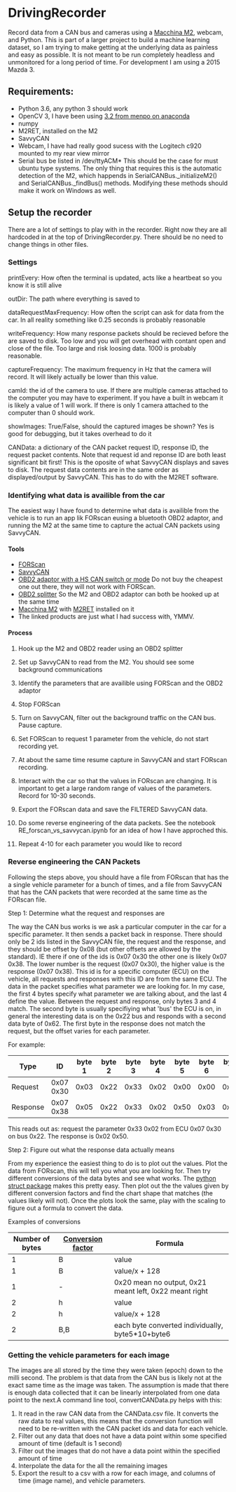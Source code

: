 # DrivingRecorder
Record data from a CAN bus and cameras using a [Macchina M2](https://www.macchina.cc/), webcam, and Python. This is part of a larger project to build a machine learning dataset, so I am trying to make getting at the underlying data as painless and easy as possible. It is not meant to be run completely headless and unmonitored for a long period of time. For development I am using a 2015 Mazda 3. 

## Requirements:
* Python 3.6, any python 3 should work
* OpenCV 3, I have been using [3.2 from menpo on anaconda](https://anaconda.org/menpo/opencv3)
* numpy
* M2RET, installed on the M2
* SavvyCAN
* Webcam, I have had really good sucess with the Logitech c920 mounted to my rear view mirror
* Serial bus be listed in /dev/ttyACM* This should be the case for must ubuntu type systems. The only thing that requires this is the automatic detection of the M2, which happends in SerialCANBus._initializeM2() and SerialCANBus._findBus() methods. Modifying these methods should make it work on Windows as well. 

## Setup the recorder
There are a lot of settings to play with in the recorder. Right now they are all hardcoded in at the top of DrivingRecorder.py. There should be no need to change things in other files. 

### Settings
printEvery: How often the terminal is updated, acts like a heartbeat so you know it is still alive

outDir: The path where everything is saved to

dataRequestMaxFrequency: How often the script can ask for data from the car. In all reality something like 0.25 seconds is probably reasonable

writeFrequency: How many response packets should be recieved before the are saved to disk. Too low and you will get overhead with contant open and close of the file. Too large and risk loosing data. 1000 is probably reasonable.

captureFrequency: The maximum frequency in Hz that the camera will record. It will likely actually be lower than this value.

camId: the id of the camera to use. If there are multiple cameras attached to the computer you may have to experiment. If you have a built in webcam it is likely a value of 1 will work. If there is only 1 camera attached to the computer than 0 should work.

showImages: True/False, should the captured images be shown? Yes is good for debugging, but it takes overhead to do it

CANData: a dictionary of the CAN packet request ID, response ID, the request packet contents. Note that request id and reponse ID are both least significant bit first! This is the oposite of what SavvyCAN displays and saves to disk. The request data contents are in the same order as displayed/output by SavvyCAN. This has to do with the M2RET software.

### Identifying what data is availible from the car
The easiest way I have found to determine what data is availible from the vehicle is to run an app lik FORscan eusing a bluetooth OBD2 adaptor, and running the M2 at the same time to capture the actual CAN packets using SavvyCAN.

#### Tools
* [FORScan](https://www.forscan.org/download.html)
* [SavvyCAN](https://github.com/collin80/SavvyCAN)
* [OBD2 adaptor with a HS CAN switch or mode](https://www.amazon.com/gp/product/B01MUALTSX/ref=oh_aui_detailpage_o09_s00?ie=UTF8&psc=1) Do not buy the cheapest one out there, they will not work with FORScan.
* [OBD2 splitter](https://www.amazon.com/gp/product/B017IBP1MK/ref=oh_aui_detailpage_o06_s00?ie=UTF8&psc=1) So the M2 and OBD2 adaptor can both be hooked up at the same time
* [Macchina M2](https://www.macchina.cc/catalog) with [M2RET](https://github.com/collin80/M2RET) installed on it
* The linked products are just what I had success with, YMMV.

#### Process
1) Hook up the M2 and OBD2 reader using an OBD2 splitter
2) Set up SavvyCAN to read from the M2. You should see some background communications
3) Identify the parameters that are availible using FORScan and the OBD2 adaptor

4) Stop FORScan
5) Turn on SavvyCAN, filter out the background traffic on the CAN bus. Pause capture.
6) Set FORScan to request 1 parameter from the vehicle, do not start recording yet.
7) At about the same time resume capture in SavvyCAN and start FORscan recording.
8) Interact with the car so that the values in FORscan are changing. It is important to get a large random range of values of the parameters. Record for 10-30 seconds.
9) Export the FORscan data and save the FILTERED SavvyCAN data.
10) Do some reverse engineering of the data packets. See the notebook RE_forscan_vs_savvycan.ipynb for an idea of how I have approched this.
11) Repeat 4-10 for each parameter you would like to record

### Reverse engineering the CAN Packets
Following the steps above, you should have a file from FORscan that has the a single vehicle parameter for a bunch of times, and a file from SavvyCAN that has the CAN packets that were recorded at the same time as the FORscan file. 

Step 1: Determine what the request and responses are

The way the CAN bus works is we ask a particular computer in the car for a specific parameter. It then sends a packet back in response. There should only be 2 ids listed in the SavvyCAN file, the request and the response, and they should be offset by 0x08 (but other offsets are allowed by the standard). IE there if one of the ids is 0x07 0x30 the other one is likely 0x07 0x38. The lower number is the request (0x07 0x30), the higher value is the response (0x07 0x38). This id is for a specific computer (ECU) on the vehicle, all requests and responses with this ID are from the same ECU. The data in the packet specifies what parameter we are looking for. In my case, the first 4 bytes specify what parameter we are talking about, and the last 4 define the value. Between the request and response, only bytes 3 and 4 match. The second byte is usually specifiying what 'bus' the ECU is on, in general the interesting data is on the 0x22 bus and responds with a second data byte of 0x62. The first byte in the response does not match the request, but the offset varies for each parameter. 

For example:

Type | ID | byte 1 | byte 2 | byte 3 | byte 4 | byte 5 | byte 6 | byte 7 | byte 8
-------- | ------------- | ------ | ------ | ------ | ------ | ------ | ------ | ------ | ------ 
Request | 0x07 0x30 | 0x03 | 0x22 | 0x33 | 0x02 | 0x00 | 0x00 | 0x00 | 0x00 
Response | 0x07 0x38 | 0x05 | 0x22 | 0x33 | 0x02 | 0x50 | 0x03 | 0x00 | 0x00 

This reads out as: request the parameter 0x33 0x02 from ECU 0x07 0x30 on bus 0x22. The response is 0x02 0x50. 

Step 2: Figure out what the response data actually means

From my experience the easiest thing to do is to plot out the values. Plot the data from FORscan, this will tell you what you are looking for. Then try different conversions of the data bytes and see what works. The [python struct package](https://docs.python.org/3/library/struct.html) makes this pretty easy. Then plot out the the values given by different conversion factors and find the chart shape that matches (the values likely will not). Once the plots look the same, play with the scaling to figure out a formula to convert the data.

Examples of conversions

Number of bytes | [Conversion factor](https://docs.python.org/3/library/struct.html#format-characters) | Formula 
 -------------- | ---------------------- | -------
1 | B | value
1 | B | value/x + 128
1 | - | 0x20 mean no output, 0x21 meant left, 0x22 meant right
2 | h | value
2 | h | value/x + 128
2 | B,B | each byte converted individually, byte5*10+byte6

### Getting the vehicle parameters for each image
The images are all stored by the time they were taken (epoch) down to the milli second. The problem is that data from the CAN bus is likely not at the exact same time as the image was taken. The assumption is made that there is enough data collected that it can be linearly interpolated from one data point to the next.A command line tool, convertCANData.py helps with this:
1) It read in the raw CAN data from the CANData.csv file. It converts the raw data to real values, this means that the conversion function will need to be re-written with the CAN packet ids and data for each vehicle. 
2) Filter out any data that does not have a data point within some specified amount of time (default is 1 second)
3) Filter out the images that do not have a data point within the specified amount of time
4) Interpolate the data for the all the remaining images
5) Export the result to a csv with a row for each image, and columns of time (image name), and vehicle parameters.
